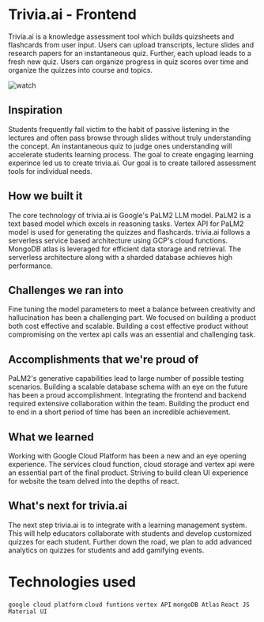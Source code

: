 # Trivia.ai - Frontend
Trivia.ai is a knowledge assessment tool which builds quizsheets and flashcards from user input. Users can upload transcripts, lecture slides and research papers for an instantaneous quiz. Further, each upload leads to a fresh new quiz. Users can organize progress in quiz scores over time and organize the quizzes into course and topics.

![watch](/trivia.ai.gif)


## Inspiration
Students frequently fall victim to the habit of passive listening in the lectures and often pass browse through slides without truly understanding the concept. An instantaneous quiz to judge ones understanding will accelerate students learning process. The goal to create engaging learning experince led us to create trivia.ai. Our goal is to create tailored assessment tools for individual needs.


## How we built it
The core technology of trivia.ai is Google's PaLM2 LLM model. PaLM2 is a text based model which excels in reasoning tasks. Vertex API for PaLM2 model is used for generating the quizzes and flashcards.  trivia.ai follows a serverless service based architecture using GCP's cloud functions. MongoDB atlas is leveraged for efficient data storage and retrieval. The serverless architecture along with a sharded database achieves high performance.


## Challenges we ran into
Fine tuning the model parameters to meet a balance between creativity and hallucination has been a challenging part. We focused on building a product both cost effective and scalable. Building a cost effective product without compromising on the vertex api calls was an essential and challenging task.


## Accomplishments that we're proud of
PaLM2's generative capabilities lead to large number of possible testing scenarios. Building a scalable database schema with an eye on the future has been a proud accomplishment. Integrating the frontend and backend required extensive collaboration within the team. Building the product end to end  in a short period of time has been an incredible achievement.


## What we learned
Working with Google Cloud Platform has been a new and an eye opening experience. The services cloud function, cloud storage and vertex api were an essential part of the final product. Striving to build clean UI experience for website the team delved into the depths of react.


## What's next for trivia.ai
The next step trivia.ai is to integrate with a learning management system. This will help educators collaborate with students and develop customized quizzes for each student. Further down the road, we plan to add advanced analytics on quizzes for students and add gamifying events.


# Technologies used
`google cloud platform` `cloud funtions` `vertex API` `mongoDB Atlas` `React JS` `Material UI`